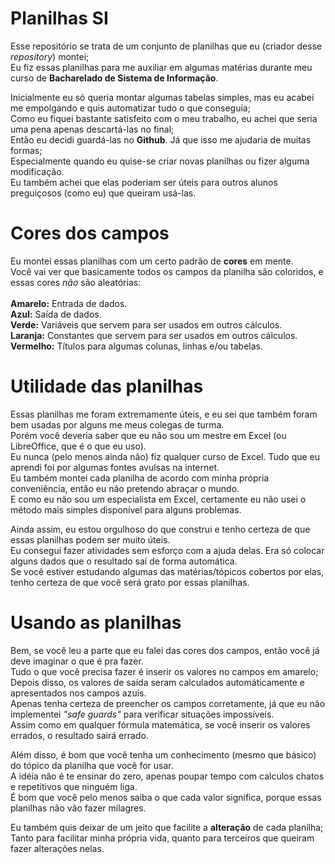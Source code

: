 # Planilhas SI
Esse repositório se trata de um conjunto de planilhas que eu (criador desse *repository*) montei;<br>
Eu fiz essas planilhas para me auxiliar em algumas matérias durante meu curso de **Bacharelado de Sistema de Informação**.

Inicialmente eu só queria montar algumas tabelas simples, mas eu acabei me empolgando e quis automatizar tudo o que conseguia;<br>
Como eu fiquei bastante satisfeito com o meu trabalho, eu achei que seria uma pena apenas descartá-las no final;<br>
Então eu decidi guardá-las no **Github**. Já que isso me ajudaria de muitas formas;<br>
Especialmente quando eu quise-se criar novas planilhas ou fizer alguma modificação.<br>
Eu também achei que elas poderiam ser úteis para outros alunos preguiçosos (como eu) que queiram usá-las.

# Cores dos campos
Eu montei essas planilhas com um certo padrão de **cores** em mente.<br>
Você vai ver que basicamente todos os campos da planilha são coloridos, e essas cores *não* são aleatórias:<br>
    <br>**Amarelo:** Entrada de dados.
    <br>**Azul:** Saída de dados.
    <br>**Verde:** Variáveis que servem para ser usados em outros cálculos.
    <br>**Laranja:** Constantes que servem para ser usados em outros cálculos.
    <br>**Vermelho:** Títulos para algumas colunas, linhas e/ou tabelas.

# Utilidade das planilhas
Essas planilhas me foram extremamente úteis, e eu sei que também foram bem usadas por alguns me meus colegas de turma.<br>
Porém você deveria saber que eu não sou um mestre em Excel (ou LibreOffice, que é o que eu uso).<br>
Eu nunca (pelo menos ainda não) fiz qualquer curso de Excel. Tudo que eu aprendi foi por algumas fontes avulsas na internet.<br>
Eu também montei cada planilha de acordo com minha própria conveniência, então eu não pretendo abraçar o mundo.<br>
E como eu não sou um especialista em Excel, certamente eu não usei o método mais simples disponível para alguns problemas.

Ainda assim, eu estou orgulhoso do que construi e tenho certeza de que essas planilhas podem ser muito úteis.<br>
Eu consegui fazer atividades sem esforço com a ajuda delas. Era só colocar alguns dados que o resultado saí de forma automática.<br>
Se você estiver estudando algumas das matérias/tópicos cobertos por elas, tenho certeza de que você será grato por essas planilhas.<br>

# Usando as planilhas
Bem, se você leu a parte que eu falei das cores dos campos, então você já deve imaginar o que é pra fazer.<br>
Tudo o que você precisa fazer é inserir os valores no campos em amarelo;<br>
Depois disso, os valores de saída seram calculados automáticamente e apresentados nos campos azuis.<br>
Apenas tenha certeza de preencher os campos corretamente, já que eu não implementei *"safe guards"* para verificar situações impossíveis.<br>
Assim como em qualquer fórmula matemática, se você inserir os valores errados, o resultado sairá errado.

Além disso, é bom que você tenha um conhecimento (mesmo que básico) do tópico da planilha que você for usar.<br>
A idéia não é te ensinar do zero, apenas poupar tempo com calculos chatos e repetitivos que ninguém liga.<br>
É bom que você pelo menos saiba o que cada valor significa, porque essas planilhas não vão fazer milagres.

Eu também quis deixar de um jeito que facilite a **alteração** de cada planilha;<br>
Tanto para facilitar minha própria vida, quanto para terceiros que queiram fazer alterações nelas.